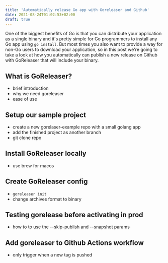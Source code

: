 ```yaml
---
title: 'Automatically release Go app with Goreleaser and Github'
date: 2021-08-24T01:02:53+02:00
draft: true
---
```


One of the biggest benefits of Go is that you can distribute your application as a single binary and it's pretty simple for Go programmers to install any Go app using `go install`. But most times you also want to provide a way for non-Go users to download your application, so in this post we're going to take a look at how you automatically can publish a new release on Github with GoReleaser that will include your binary.

## What is GoReleaser?

- brief introduction
- why we need goreleaser
- ease of use

## Setup our sample project

- create a new gorelaser-example repo with a small golang app
- add the finished project as another branch
- git clone repo

## Install GoReleaser locally

- use brew for macos

## Create GoReleaser config

- `goreleaser init`
- change archives format to binary

## Testing gorelease before activating in prod

- how to to use the --skip-publish and --snapshot params

## Add goreleaser to Github Actions workflow

- only trigger when a new tag is pushed
